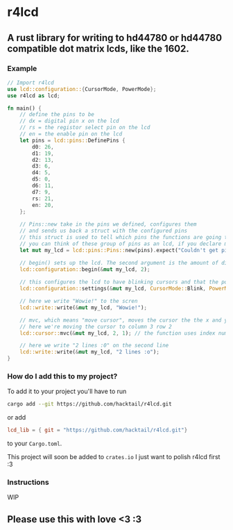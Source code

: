 # r4lcd
## A rust library for writing to hd44780 or hd44780 compatible dot matrix lcds, like the 1602.


### Example

```rust
// Import r4lcd
use lcd::configuration::{CursorMode, PowerMode};
use r4lcd as lcd;

fn main() {
    // define the pins to be
    // dx = digital pin x on the lcd
    // rs = the registor select pin on the lcd
    // en = the enable pin on the lcd
    let pins = lcd::pins::DefinePins {
        d0: 26,
        d1: 19,
        d2: 13,
        d3: 6,
        d4: 5,
        d5: 0,
        d6: 11,
        d7: 9,
        rs: 21,
        en: 20,
    };
    
    // Pins::new take in the pins we defined, configures them
    // and sends us back a struct with the configured pins
    // this struct is used to tell which pins the functions are going to use
    // you can think of these group of pins as an lcd, if you declare multiple pins then you can use multiple lcds
    let mut my_lcd = lcd::pins::Pins::new(pins).expect("Couldn't get pin");

    // begin() sets up the lcd. The second argument is the amount of display lines your display has. Currently only 1 and 2 lines are supported
    lcd::configuration::begin(&mut my_lcd, 2);
    
    // this configures the lcd to have blinking cursors and that the power to the screen should be on
    lcd::configuration::settings(&mut my_lcd, CursorMode::Blink, PowerMode::On);

    // here we write "Wowie!" to the scren
    lcd::write::write(&mut my_lcd, "Wowie!");

    // mvc, which means "move cursor", moves the cursor the the x and y coordinates on the screen.
    // here we're moving the cursor to column 3 row 2 
    lcd::cursor::mvc(&mut my_lcd, 2, 1); // the function uses index numbers

    // here we write "2 lines :0" on the second line
    lcd::write::write(&mut my_lcd, "2 lines :o");
}

```
  
### How do I add this to my project?
To add it to your project you'll have to run
```bash
cargo add --git https://github.com/hacktail/r4lcd.git
```
or add
```toml
lcd_lib = { git = "https://github.com/hacktail/r4lcd.git"}
```
to your `Cargo.toml`.

This project will soon be added to `crates.io`
I just want to polish r4lcd first :3


### Instructions
WIP

## Please use this with love <3 :3
